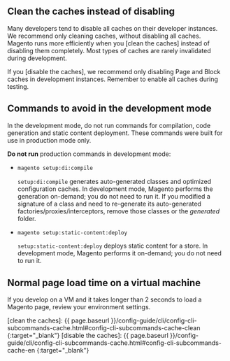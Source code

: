 ## Clean the caches instead of disabling

Many developers tend to disable all caches on their developer instances.
We recommend only cleaning caches, without disabling all caches.
Magento runs more efficiently when you [clean the caches] instead of disabling them completely.
Most types of caches are rarely invalidated during development.

If you [disable the caches], we recommend only disabling Page and Block caches in development instances.
Remember to enable all caches during testing.

## Commands to avoid in the development mode

In the development mode, do not run commands for compilation, code generation and static content deployment.
These commands were built for use in production mode only.

**Do not run** production commands in development mode:  

* ```bash
  magento setup:di:compile
  ```
  `setup:di:compile` generates auto-generated classes and optimized configuration caches.
  In development mode, Magento performs the generation on-demand; you do not need to run it. 
  If you modified a signature of a class and need to re-generate its auto-generated factories/proxies/interceptors, remove those classes or the _generated_ folder.

* ```bash
  magento setup:static-content:deploy
  ```
  `setup:static-content:deploy` deploys static content for a store.
  In development mode, Magento performs it on-demand; you do not need to run it.

## Normal page load time on a virtual machine

If you develop on a VM and it takes longer than 2 seconds to load a Magento page, review your environment settings.

<!-- Link definitions -->

[clean the caches]: {{ page.baseurl }}/config-guide/cli/config-cli-subcommands-cache.html#config-cli-subcommands-cache-clean
{:target="_blank"}
[disable the caches]: {{ page.baseurl }}/config-guide/cli/config-cli-subcommands-cache.html#config-cli-subcommands-cache-en
{:target="_blank"}
</div>
